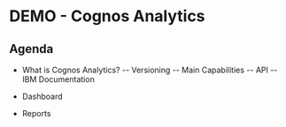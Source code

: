<link rel="stylesheet" type="text/css" href="styles.css">

<h1>DEMO - Cognos Analytics</h1>

<h2>Agenda</h2>

- What is Cognos Analytics?
-- Versioning
-- Main Capabilities
-- API
-- IBM Documentation

- Dashboard

- Reports

